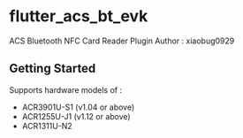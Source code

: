 # flutter_acs_bt_evk

ACS Bluetooth NFC Card Reader Plugin
Author : xiaobug0929

## Getting Started


Supports hardware models of :
- ACR3901U-S1 (v1.04 or above)
- ACR1255U-J1 (v1.12 or above)
- ACR1311U-N2
